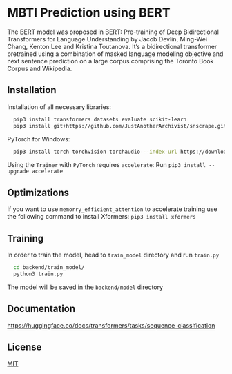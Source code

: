 
# MBTI Prediction using BERT

The BERT model was proposed in BERT: Pre-training of Deep Bidirectional Transformers for Language Understanding by Jacob Devlin, Ming-Wei Chang, Kenton Lee and Kristina Toutanova. It’s a bidirectional transformer pretrained using a combination of masked language modeling objective and next sentence prediction on a large corpus comprising the Toronto Book Corpus and Wikipedia.


## Installation

Installation of all necessary libraries:

```bash
  pip3 install transformers datasets evaluate scikit-learn
  pip3 install git+https://github.com/JustAnotherArchivist/snscrape.git
```

PyTorch for Windows:

```bash
  pip3 install torch torchvision torchaudio --index-url https://download.pytorch.org/whl/cu117
```

Using the `Trainer` with `PyTorch` requires `accelerate`: Run `pip3 install --upgrade accelerate`
    
## Optimizations

If you want to use `memorry_efficient_attention` to accelerate training use the following command to install Xformers: `pip3 install xformers`

## Training

In order to train the model, head to `train_model` directory and run `train.py`

```bash
  cd backend/train_model/
  python3 train.py
```

The model will be saved in the `backend/model` directory

## Documentation

https://huggingface.co/docs/transformers/tasks/sequence_classification

## License

[MIT](https://choosealicense.com/licenses/mit/)

